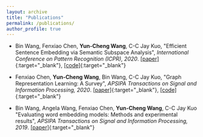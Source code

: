 ```yaml
---
layout: archive
title: "Publications"
permalink: /publications/
author_profile: true
---
```


* Bin Wang, Fenxiao Chen, __Yun-Cheng Wang__, C-C Jay Kuo,
"Efficient Sentence Embedding via Semantic Subspace Analysis",
_International Conference on Pattern Recognition (ICPR), 2020_.
[\[paper\]](../files/s3e.pdf){:target="_blank"}, [\[code\]](https://github.com/BinWang28/Sentence-Embedding-S3E){:target="_blank"}

* Fenxiao Chen, __Yun-Cheng Wang__, Bin Wang, C-C Jay Kuo,
"Graph Representation Learning: A Survey",
_APSIPA Transactions on Signal and Information Processing, 2020_.
[\[paper\]](../files/graph_emb_survey.pdf){:target="_blank"}, [\[code\]](https://github.com/yunchengwang/GRLL){:target="_blank"}

* Bin Wang, Angela Wang, Fenxiao Chen, __Yun-Cheng Wang__, C-C Jay Kuo
"Evaluating word embedding models: Methods and experimental results",
_APSIPA Transactions on Signal and Information Processing, 2019_.
[\[paper\]](../files/word_emb_survey.pdf){:target="_blank"}

